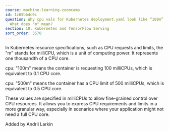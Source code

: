 ```yaml
---
course: machine-learning-zoomcamp
id: 1c65bb4c0c
question: Why cpu vals for Kubernetes deployment.yaml look like “100m” and “500m”?
  What does "m" mean?
section: 10. Kubernetes and TensorFlow Serving
sort_order: 3570
---
```


In Kubernetes resource specifications, such as CPU requests and limits, the "m" stands for milliCPU, which is a unit of computing power. It represents one thousandth of a CPU core.

cpu: "100m" means the container is requesting 100 milliCPUs, which is equivalent to 0.1 CPU core.

cpu: "500m" means the container has a CPU limit of 500 milliCPUs, which is equivalent to 0.5 CPU core.

These values are specified in milliCPUs to allow fine-grained control over CPU resources. It allows you to express CPU requirements and limits in a more granular way, especially in scenarios where your application might not need a full CPU core.

Added by Andrii Larkin

